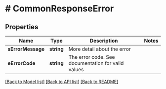 # # CommonResponseError

## Properties

Name | Type | Description | Notes
------------ | ------------- | ------------- | -------------
**sErrorMessage** | **string** | More detail about the error |
**eErrorCode** | **string** | The error code. See documentation for valid values |

[[Back to Model list]](../../README.md#models) [[Back to API list]](../../README.md#endpoints) [[Back to README]](../../README.md)
